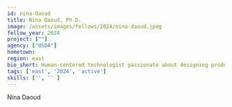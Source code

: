 ```yaml
---
id: nina-daoud
title: Nina Daoud, Ph.D.
image: /assets/images/fellows/2024/nina-daoud.jpeg
fellow_year: 2024
project: [""]
agency: ["USDA"]
hometown: 
region: east
bio_short: Human-centered technologist passionate about designing products that advance the public good. 
tags: ['east', '2024', 'active']
skills: ['', '' ]
---
```

Nina Daoud